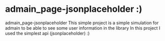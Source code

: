 # admain_page-jsonplaceholder :)
admain_page-jsonplaceholder This simple project is a simple simulation for admain to be able
to see some user information in the library In this project I used the simplest api (jsonplaceholder) 
:)
